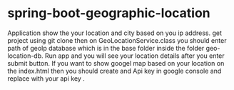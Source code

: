 # spring-boot-geographic-location
Application show the your location and city based on you ip address.
get project using git clone then on GeoLocationService.class you should enter path of geoIp database which is in the base folder inside 
the folder geo-location-db. Run app and you will see your location details after you enter submit button. If you want to show googel map
based on your location on the index.html then you should create and Api key in google console and replace <script async defer
			src="https://maps.googleapis.com/maps/api/js?key= # YOUR_API_KEY"
			type="text/javascript"></script> with your api key .
